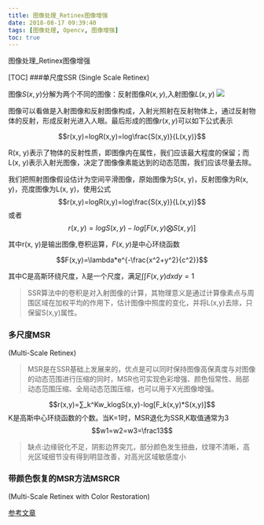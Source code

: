 ```yaml
---
title: 图像处理_Retinex图像增强
date: 2018-08-17 09:39:40
tags: [图像处理, Opencv, 图像增强]
toc: true
---
```


图像处理_Retinex图像增强

<!--more-->

[TOC]
###单尺度SSR
(Single Scale Retinex)

图像$S(x,y)$分解为两个不同的图像：反射图像$R(x,y)$,入射图像$L(x,y)$
![](https://img-blog.csdn.net/20170508211020962?watermark/2/text/aHR0cDovL2Jsb2cuY3Nkbi5uZXQvYWppYW55aW5neGlhb3FpbmdoYW4=/font/5a6L5L2T/fontsize/400/fill/I0JBQkFCMA==/dissolve/70/gravity/SouthEast)

图像可以看做是入射图像和反射图像构成，入射光照射在反射物体上，通过反射物体的反射，形成反射光进入人眼。最后形成的图像$r(x,y)$可以如下公式表示

$$r(x,y)=logR(x,y)=log\frac{S(x,y)}{L(x,y)}$$

R(x, y)表示了物体的反射性质，即图像内在属性，我们应该最大程度的保留；而L(x, y)表示入射光图像，决定了图像像素能达到的动态范围，我们应该尽量去除。 

我们把照射图像假设估计为空间平滑图像，原始图像为S(x, y)，反射图像为R(x, y)，亮度图像为L(x, y)，使用公式
$$r(x,y)=logR(x,y)=log\frac{S(x,y)}{L(x,y)}$$
或者
$$r(x,y)=logS(x,y)-log[F(x,y)⨂S(x,y)]$$

其中r(x, y)是输出图像,卷积运算，$F(x, y)$是中心环绕函数

$$F(x,y)=\lambda*e^{-\frac{x^2+y^2}{c^2}}$$

其中C是高斯环绕尺度，λ是一个尺度，满足$∫∫F(x,y)dxdy=1$

>SSR算法中的卷积是对入射图像的计算，其物理意义是通过计算像素点与周围区域在加权平均的作用下，估计图像中照度的变化，并将L(x,y)去除，只保留S(x,y)属性。


### 多尺度MSR
(Multi-Scale Retinex)
>MSR是在SSR基础上发展来的，优点是可以同时保持图像高保真度与对图像的动态范围进行压缩的同时，MSR也可实现色彩增强、颜色恒常性、局部动态范围压缩、全局动态范围压缩，也可以用于X光图像增强。

$$r(x,y)=∑_k^Kw_klogS(x,y)-log[F_k(x,y)*S(x,y)]$$
K是高斯中心环绕函数的个数。当K=1时，MSR退化为SSR,K取值通常为3
$$w1=w2=w3=\frac13$$

>缺点:边缘锐化不足，阴影边界突兀，部分颜色发生扭曲，纹理不清晰，高光区域细节没有得到明显改善，对高光区域敏感度小

### 带颜色恢复的MSR方法MSRCR
(Multi-Scale Retinex with Color Restoration)




[参考文章](https://blog.csdn.net/ajianyingxiaoqinghan/article/details/71435098)

